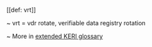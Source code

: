 [[def: vrt]]

~ vrt = vdr rotate, verifiable data registry rotation

~ More in <a href="https://weboftrust.github.io/WOT-terms/docs/glossary/vrt">extended KERI glossary</a>
